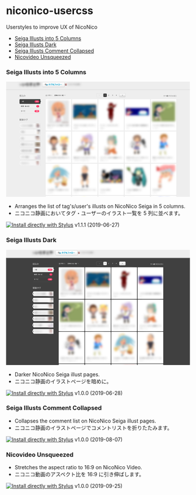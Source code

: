 # niconico-usercss
Userstyles to improve UX of NicoNico

- [Seiga Illusts into 5 Columns](#seiga-illusts-into-5-columns)
- [Seiga Illusts Dark](#seiga-illusts-dark)
- [Seiga Illusts Comment Collapsed](#seiga-illusts-comment-collapsed)
- [Nicovideo Unsqueezed](#nicovideo-unsqueezed)

### Seiga Illusts into 5 Columns
![Preview](seiga-illusts-5-columns.png)
- Arranges the list of tag's/user's illusts on NicoNico Seiga in 5 columns.
- ニコニコ静画においてタグ・ユーザーのイラスト一覧を 5 列に並べます。

[![Install directly with Stylus](https://img.shields.io/badge/Install%20directly%20with-Stylus-00adad.svg)](https://raw.githubusercontent.com/neofuji/niconico-usercss/master/seiga-illusts-5-columns.user.css)
v1.1.1 (2019-06-27)

### Seiga Illusts Dark
![Preview](seiga-illusts-dark.png)
- Darker NicoNico Seiga illust pages.
- ニコニコ静画のイラストページを暗めに。

[![Install directly with Stylus](https://img.shields.io/badge/Install%20directly%20with-Stylus-00adad.svg)](https://raw.githubusercontent.com/neofuji/niconico-usercss/master/seiga-illusts-dark.user.css)
v1.0.0 (2019-06-28)

### Seiga Illusts Comment Collapsed
- Collapses the comment list on NicoNico Seiga illust pages.
- ニコニコ静画のイラストページでコメントリストを折りたたみます。

[![Install directly with Stylus](https://img.shields.io/badge/Install%20directly%20with-Stylus-00adad.svg)](https://raw.githubusercontent.com/neofuji/niconico-usercss/master/seiga-illusts-comment-collapsed.user.css)
v1.0.0 (2019-08-07)

### Nicovideo Unsqueezed
- Stretches the aspect ratio to 16:9 on NicoNico Video.
- ニコニコ動画のアスペクト比を 16:9 に引き伸ばします。

[![Install directly with Stylus](https://img.shields.io/badge/Install%20directly%20with-Stylus-00adad.svg)](https://raw.githubusercontent.com/neofuji/niconico-usercss/master/nicovideo-unsqueezed.user.css)
v1.0.0 (2019-09-25)
